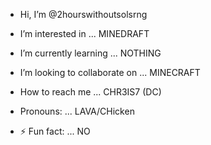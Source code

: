 -  Hi, I’m @2hourswithoutsolsrng
-  I’m interested in ... MINEDRAFT
-  I’m currently learning ... NOTHING
-  I’m looking to collaborate on ... MINECRAFT
-  How to reach me ... CHR3IS7 (DC)
-  Pronouns: ... LAVA/CHicken

- ⚡ Fun fact: ... NO

<!---
rogeliocarty/rogeliocarty is a ✨ special ✨ repository because its `README.md` (this file) appears on your GitHub profile.
You can click the Preview link to take a look at your changes.
--->
